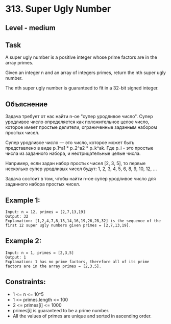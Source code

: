 # 313. Super Ugly Number


## Level - medium


## Task
A super ugly number is a positive integer whose prime factors are in the array primes.

Given an integer n and an array of integers primes, return the nth super ugly number.

The nth super ugly number is guaranteed to fit in a 32-bit signed integer.


## Объяснение
Задача требует от нас найти n-ое "супер уродливое число". Супер уродливое число определяется как положительное целое число, 
которое имеет простые делители, ограниченные заданным набором простых чисел.

Супер уродливое число — это число, которое может быть представлено в виде p_1^a1 * p_2^a2 * p_k^ak.
Где p_i - это простые числа из заданного набора, и неотрицательные целые числа.

Например, если задан набор простых чисел [2, 3, 5], то первые несколько супер уродливых чисел будут: 1, 2, 3, 4, 5, 6, 8, 9, 10, 12, ...

Задача состоит в том, чтобы найти n-ое супер уродливое число для заданного набора простых чисел.


## Example 1:
````
Input: n = 12, primes = [2,7,13,19]
Output: 32
Explanation: [1,2,4,7,8,13,14,16,19,26,28,32] is the sequence of the first 12 super ugly numbers given primes = [2,7,13,19].
````


## Example 2:
````
Input: n = 1, primes = [2,3,5]
Output: 1
Explanation: 1 has no prime factors, therefore all of its prime factors are in the array primes = [2,3,5].
````


## Constraints:
- 1 <= n <= 10^5
- 1 <= primes.length <= 100
- 2 <= primes[i] <= 1000
- primes[i] is guaranteed to be a prime number.
- All the values of primes are unique and sorted in ascending order.